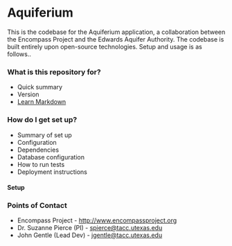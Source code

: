 # Aquiferium #

This is the codebase for the Aquiferium application, a collaboration between the Encompass Project and the Edwards Aquifer Authority. The codebase is built entirely upon open-source technologies. Setup and usage is as follows..

### What is this repository for? ###

* Quick summary
* Version
* [Learn Markdown](https://bitbucket.org/tutorials/markdowndemo)

### How do I get set up? ###

* Summary of set up
* Configuration
* Dependencies
* Database configuration
* How to run tests
* Deployment instructions

#### Setup ####

### Points of Contact ###

* Encompass Project - http://www.encompassproject.org
* Dr. Suzanne Pierce (PI) - spierce@tacc.utexas.edu 
* John Gentle (Lead Dev) - jgentle@tacc.utexas.edu